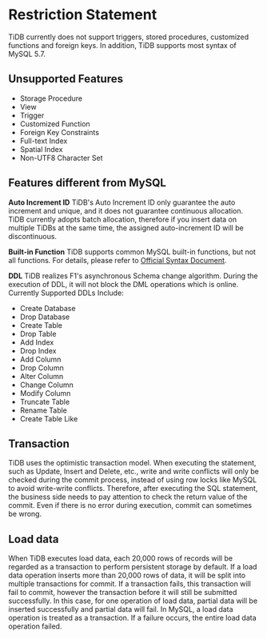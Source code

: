 # Restriction Statement
TiDB currently does not support triggers, stored procedures, customized functions and foreign keys. In addition, TiDB supports most syntax of MySQL 5.7.

## Unsupported Features
- Storage Procedure
- View
- Trigger
- Customized Function
- Foreign Key Constraints
- Full-text Index
- Spatial Index
- Non-UTF8 Character Set

## Features different from MySQL
**Auto Increment ID**
TiDB's Auto Increment ID only guarantee the auto increment and unique, and it does not guarantee continuous allocation. TiDB currently adopts batch allocation, therefore if you insert data on multiple TiDBs at the same time, the assigned auto-increment ID will be discontinuous.

**Built-in Function**
TiDB supports common MySQL built-in functions, but not all functions. For details, please refer to [Official Syntax Document](https://pingcap.github.io/sqlgram/#FunctionCallKeyword).

**DDL**
TiDB realizes F1's asynchronous Schema change algorithm. During the execution of DDL, it will not block the DML operations which is online. Currently Supported DDLs Include:
- Create Database
- Drop Database
- Create Table
- Drop Table
- Add Index
- Drop Index
- Add Column
- Drop Column
- Alter Column
- Change Column
- Modify Column
- Truncate Table
- Rename Table
- Create Table Like

## Transaction
TiDB uses the optimistic transaction model. When executing the statement, such as Update, Insert and Delete, etc., write and write conflicts will only be checked during the commit process, instead of using row locks like MySQL to avoid write-write conflicts. Therefore, after executing the SQL statement, the business side needs to pay attention to check the return value of the commit. Even if there is no error during execution, commit can sometimes be wrong.

## Load data
When TiDB executes load data, each 20,000 rows of records will be regarded as a transaction to perform persistent storage by default. If a load data operation inserts more than 20,000 rows of data, it will be split into multiple transactions for commit. If a transaction fails, this transaction will fail to commit, however the transaction before it will still be submitted successfully. In this case, for one operation of load data, partial data will be inserted successfully and partial data will fail. In MySQL, a load data operation is treated as a transaction. If a failure occurs, the entire load data operation failed.